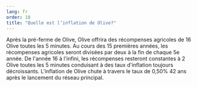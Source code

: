 ```yaml
---
lang: fr
order: 18
title: "Quelle est l’inflation de Olive?"
---
```


Après la pré-ferme de Olive, Olive offrira des récompenses agricoles de 16 Olive toutes les 5 minutes. Au cours des 15 premières années, les récompenses agricoles seront divisées par deux à la fin de chaque 5e année. De l'année 16 à l'infini, les récompenses resteront constantes à 2 Olive toutes les 5 minutes conduisant à des taux d'inflation toujours décroissants. L'inflation de Olive chute à travers le taux de 0,50% 42 ans après le lancement du réseau principal.
